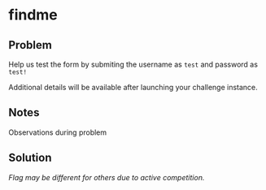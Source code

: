 # findme

## Problem

Help us test the form by submiting the username as `test` and password as `test!`

Additional details will be available after launching your challenge instance.

## Notes

Observations during problem

## Solution

*Flag may be different for others due to active competition.*
